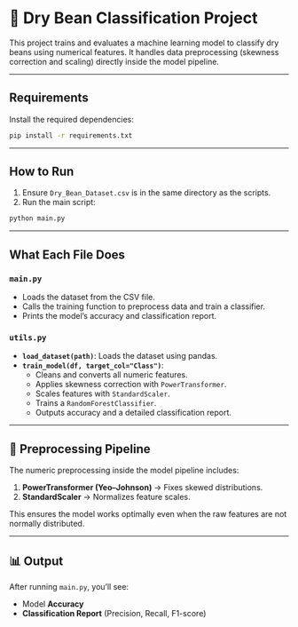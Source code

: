 # 🫘 Dry Bean Classification Project

This project trains and evaluates a machine learning model to classify dry beans using numerical features. It handles data preprocessing (skewness correction and scaling) directly inside the model pipeline.

---

## Requirements

Install the required dependencies:

```bash
pip install -r requirements.txt
```

---

##  How to Run

1. Ensure `Dry_Bean_Dataset.csv` is in the same directory as the scripts.
2. Run the main script:

```bash
python main.py
```

---

##  What Each File Does

### `main.py`
- Loads the dataset from the CSV file.
- Calls the training function to preprocess data and train a classifier.
- Prints the model’s accuracy and classification report.

### `utils.py`
- **`load_dataset(path)`**: Loads the dataset using pandas.
- **`train_model(df, target_col="Class")`**:
  - Cleans and converts all numeric features.
  - Applies skewness correction with `PowerTransformer`.
  - Scales features with `StandardScaler`.
  - Trains a `RandomForestClassifier`.
  - Outputs accuracy and a detailed classification report.

---

## 🧩 Preprocessing Pipeline

The numeric preprocessing inside the model pipeline includes:
1. **PowerTransformer (Yeo–Johnson)** → Fixes skewed distributions.  
2. **StandardScaler** → Normalizes feature scales.  

This ensures the model works optimally even when the raw features are not normally distributed.

---

## 📊 Output

After running `main.py`, you’ll see:

- Model **Accuracy**  
- **Classification Report** (Precision, Recall, F1-score)




